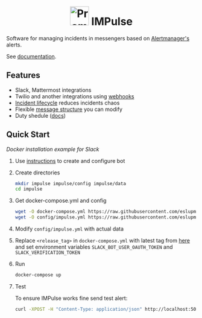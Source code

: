 <h1 align="center" style="border-bottom: none">
    <a href="https://impulse.bot" target="_blank"><img alt="Prometheus" src="logo.svg" width="50"></a> IMPulse
</h1>

Software for managing incidents in messengers based on [Alertmanager's](https://prometheus.io/docs/alerting/latest/alertmanager/) alerts.

See [documentation](https://docs.impulse.bot).

## Features
- Slack, Mattermost integrations
- Twilio and another integrations using [webhooks](https://docs.impulse.bot/latest/config_file/#webhooks-examples)
- [Incident lifecycle](https://docs.impulse.bot/latest/concepts/#lifecycle) reduces incidents chaos
- Flexible [message structure](https://docs.impulse.bot/latest/concepts/#structure) you can modify
- Duty shedule ([docs](https://docs.impulse.bot/latest/config_file/#schedule-chain))

## Quick Start

*Docker installation example for Slack*

1. Use [instructions](https://docs.impulse.bot/latest/slack) to create and configure bot

2. Create directories
    ```bash
    mkdir impulse impulse/config impulse/data
    cd impulse
    ```

3. Get docker-compose.yml and config
    ```bash
    wget -O docker-compose.yml https://raw.githubusercontent.com/eslupmi/impulse/main/examples/docker-compose.yml
    wget -O config/impulse.yml https://raw.githubusercontent.com/eslupmi/impulse/main/examples/impulse.slack.yml
    ```

4. Modify `config/impulse.yml` with actual data

5. Replace `<release_tag>` in `docker-compose.yml` with latest tag from [here](https://github.com/eslupmi/impulse/releases) and set environment variables `SLACK_BOT_USER_OAUTH_TOKEN` and `SLACK_VERIFICATION_TOKEN`

6. Run
    ```bash
    docker-compose up
    ```

7. Test

    To ensure IMPulse works fine send test alert:

    ```bash
    curl -XPOST -H "Content-Type: application/json" http://localhost:5000/ -d '{"receiver":"webhook-alerts","status":"firing","alerts":[{"status":"firing","labels":{"alertname":"InstanceDown4","instance":"localhost:9100","job":"node","severity":"warning"},"annotations":{"summary":"Instanceunavailable"},"startsAt":"2024-07-28T19:26:43.604Z","endsAt":"0001-01-01T00:00:00Z","generatorURL":"http://eva:9090/graph?g0.expr=up+%3D%3D+0&g0.tab=1","fingerprint":"a7ddb1de342424cb"}],"groupLabels":{"alertname":"InstanceDown"},"commonLabels":{"alertname":"InstanceDown","instance":"localhost:9100","job":"node","severity":"warning"},"commonAnnotations":{"summary":"Instanceunavailable"},"externalURL":"http://eva:9093","version":"4","groupKey":"{}:{alertname=\"InstanceDown\"}","truncatedAlerts":0}'
    ```
